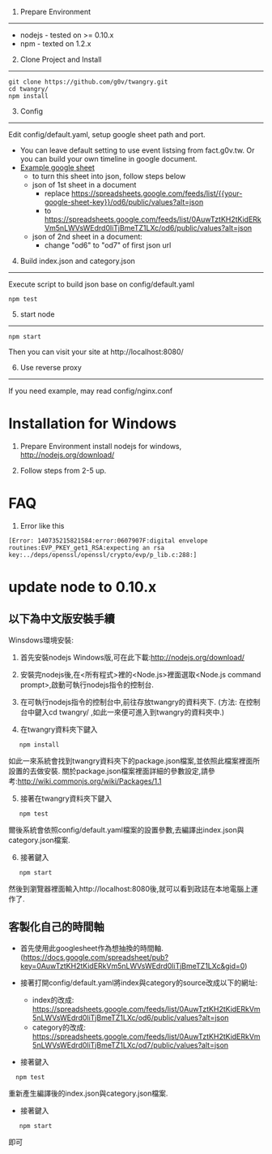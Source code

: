 1. Prepare Environment
-------------------
 - nodejs - tested on >= 0.10.x
 - npm - texted on 1.2.x

2. Clone Project and Install
----------------
```
git clone https://github.com/g0v/twangry.git
cd twangry/
npm install
```
3. Config
---------
Edit config/default.yaml, setup google sheet path and port.
- You can leave default setting to use event listsing from fact.g0v.tw. Or you can build your own timeline in google document.
- [Example google sheet](https://docs.google.com/spreadsheet/pub?key=0AuwTztKH2tKidERkVm5nLWVsWEdrd0liTjBmeTZ1LXc&gid=0)
  - to turn this sheet into json, follow steps below
  - json of 1st sheet in a document
    - replace https://spreadsheets.google.com/feeds/list/{{your-google-sheet-key}}/od6/public/values?alt=json
    - to https://spreadsheets.google.com/feeds/list/0AuwTztKH2tKidERkVm5nLWVsWEdrd0liTjBmeTZ1LXc/od6/public/values?alt=json
  - json of 2nd sheet in a document:
    - change "od6" to "od7" of first json url

4. Build index.json and category.json
-------------------------------------
Execute script to build json base on config/default.yaml
```
npm test
```

5. start node
-------------
```
npm start
```
Then you can visit your site at http://localhost:8080/

6. Use reverse proxy
--------------------
If you need example, may read config/nginx.conf


Installation for Windows
=============

1. Prepare Environment
install nodejs for windows, http://nodejs.org/download/

2. Follow steps from 2-5 up.


FAQ
===
1. Error like this
```
[Error: 140735215821584:error:0607907F:digital envelope routines:EVP_PKEY_get1_RSA:expecting an rsa key:../deps/openssl/openssl/crypto/evp/p_lib.c:288:]
```
update node to 0.10.x
===

以下為中文版安裝手續
------------------------------------

Winsdows環境安裝:

1. 首先安裝nodejs Windows版,可在此下載:http://nodejs.org/download/

2. 安裝完nodejs後,在<所有程式>裡的<Node.js>裡面選取<Node.js command prompt>,啟動可執行nodejs指令的控制台.

3. 在可執行nodejs指令的控制台中,前往存放twangry的資料夾下.
   (方法: 在控制台中鍵入cd twangry/ ,如此一來便可進入到twangry的資料夾中.)

4. 在twangry資料夾下鍵入
```
   npm install
```
   如此一來系統會找到twangry資料夾下的package.json檔案,並依照此檔案裡面所設置的去做安裝.
   關於package.json檔案裡面詳細的參數設定,請參考:http://wiki.commonjs.org/wiki/Packages/1.1

5. 接著在twangry資料夾下鍵入
```
   npm test
```
   爾後系統會依照config/default.yaml檔案的設置參數,去編譯出index.json與category.json檔案.
   
6. 接著鍵入
```
   npm start
```
   然後到瀏覽器裡面輸入http://localhost:8080後,就可以看到政誌在本地電腦上運作了.
   
   
客製化自己的時間軸
-------------------
- 首先使用此googlesheet作為想抽換的時間軸.
(https://docs.google.com/spreadsheet/pub?key=0AuwTztKH2tKidERkVm5nLWVsWEdrd0liTjBmeTZ1LXc&gid=0)

- 接著打開config/default.yaml將index與category的source改成以下的網址:
   - index的改成:
     https://spreadsheets.google.com/feeds/list/0AuwTztKH2tKidERkVm5nLWVsWEdrd0liTjBmeTZ1LXc/od6/public/values?alt=json
   - category的改成:
     https://spreadsheets.google.com/feeds/list/0AuwTztKH2tKidERkVm5nLWVsWEdrd0liTjBmeTZ1LXc/od7/public/values?alt=json
   
- 接著鍵入
```
  npm test
```
  重新產生編譯後的index.json與category.json檔案.

- 接著鍵入
```
   npm start
```
   即可
   
   
